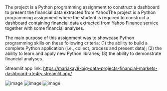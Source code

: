 The project is a Python programming assignment to construct a dashboard to present the financial data extracted from YahooThe project is a Python programming assignment where the student is required to construct a dashboard containing financial data extracted from Yahoo Finance service together with some financial analyses.

The main purpose of this assignment was to showcase Python programming skills on these following criteria: (1) the ability to build a complete Python application (i.e., collect, process and present data); (2) the ability to learn and apply new Python libraries; (3) the ability to demonstrate financial analyses.

Streamlit app link: https://mariakay8-big-data-projects-financial-markets-dashboard-xte4ry.streamlit.app/

![image](https://user-images.githubusercontent.com/116012520/209799316-9b73ce4e-0d39-4262-bc62-dc75657ab3eb.png)
![image](https://user-images.githubusercontent.com/116012520/209799982-fd08cf3d-846a-427c-83eb-3f57f1d2652b.png)
![image](https://user-images.githubusercontent.com/116012520/209799720-fdf1c1b8-6d2e-405c-a462-3fe7a4a9df31.png)
